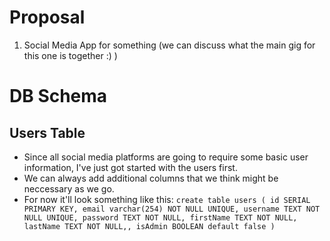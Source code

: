# Proposal
1. Social Media App for something (we can discuss what the main gig for this one is together :) )

# DB Schema 
## Users Table
  - Since all social media platforms are going to require some basic user information, I've just got started with the users first.
  - We can always add additional columns that we think might be neccessary as we go.
  - For now it'll look something like this:
  `create table users (
    id SERIAL PRIMARY KEY,
    email varchar(254) NOT NULL UNIQUE,
    username TEXT NOT NULL UNIQUE,
    password TEXT NOT NULL,
    firstName TEXT NOT NULL,
    lastName TEXT NOT NULL,,
    isAdmin BOOLEAN default false
  )`


